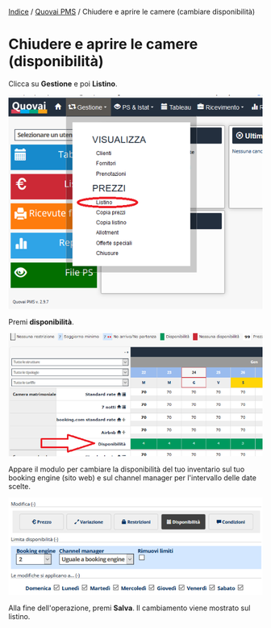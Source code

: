 
[Indice](index.md) / [Quovai PMS](quovai-pms-it.md) / Chiudere e aprire le camere (cambiare disponibilità)

# Chiudere e aprire le camere (disponibilità)

Clicca su **Gestione** e poi **Listino**.

![](images/gestione-listino-001.png)

Premi **disponibilità**. 

![](images/chiudere-aprire-camere-002.png)

Appare il modulo per cambiare la disponibilità del tuo inventario sul tuo booking engine (sito web) e sul channel manager per l'intervallo delle date scelte.

![](images/impostare-prezzi-005.png) 

Alla fine dell'operazione, premi **Salva**. Il cambiamento viene mostrato sul listino. 